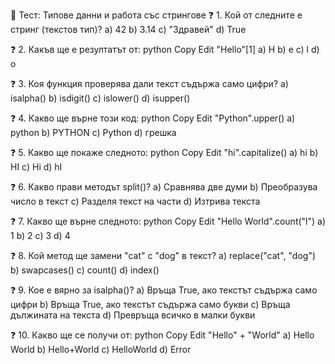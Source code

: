 🧠 Тест: Типове данни и работа със стрингове
❓ 1. Кой от следните е стринг (текстов тип)?
a) 42
b) 3.14
c) "Здравей"
d) True

❓ 2. Какъв ще е резултатът от:
python
Copy
Edit
"Hello"[1]
a) H
b) e
c) l
d) o

❓ 3. Коя функция проверява дали текст съдържа само цифри?
a) isalpha()
b) isdigit()
c) islower()
d) isupper()

❓ 4. Какво ще върне този код:
python
Copy
Edit
"Python".upper()
a) python
b) PYTHON
c) Python
d) грешка

❓ 5. Какво ще покаже следното:
python
Copy
Edit
"hi".capitalize()
a) hi
b) HI
c) Hi
d) hI

❓ 6. Какво прави методът split()?
a) Сравнява две думи
b) Преобразува число в текст
c) Разделя текст на части
d) Изтрива текста

❓ 7. Какво ще върне следното:
python
Copy
Edit
"Hello World".count("l")
a) 1
b) 2
c) 3
d) 4

❓ 8. Кой метод ще замени "cat" с "dog" в текст?
a) replace("cat", "dog")
b) swapcases()
c) count()
d) index()

❓ 9. Кое е вярно за isalpha()?
a) Връща True, ако текстът съдържа само цифри
b) Връща True, ако текстът съдържа само букви
c) Връща дължината на текста
d) Превръща всичко в малки букви

❓ 10. Какво ще се получи от:
python
Copy
Edit
"Hello" + "World"
a) Hello World
b) Hello+World
c) HelloWorld
d) Error